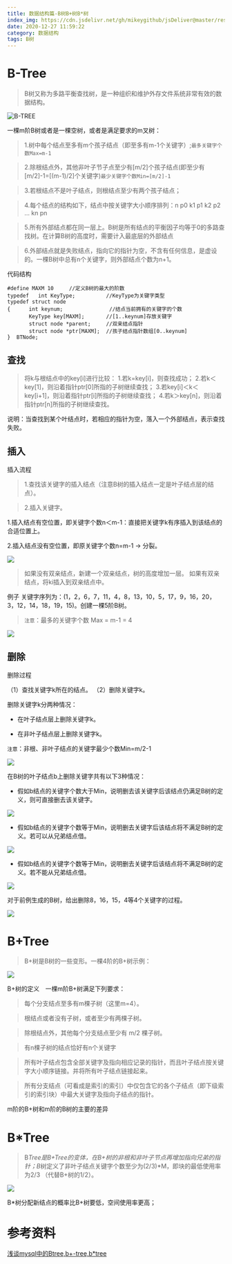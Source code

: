 ```yaml
---
title: 数据结构篇-B树B+树B*树
index_img: https://cdn.jsdelivr.net/gh/mikeygithub/jsDeliver@master/resource/img/b-tree-logo.jpeg
date: 2020-12-27 11:59:22
category: 数据结构
tags: B树
---
```


# B-Tree
>B树又称为多路平衡查找树，是一种组织和维护外存文件系统非常有效的数据结构。

![B-TREE](https://cdn.jsdelivr.net/gh/mikeygithub/jsDeliver@master/resource/img/b-tree.png)

<p class="note note-primary">
一棵m阶B树或者是一棵空树，或者是满足要求的m叉树：
</p>

>1.树中每个结点至多有m个孩子结点（即至多有m-1个关键字）;`最多关键字个数Max=m-1`

>2.除根结点外，其他非叶子节子点至少有[m/2]个孩子结点(即至少有[m/2]-1=[(m-1)/2]个关键字)`最少关键字个数Min=[m/2]-1`

>3.若根结点不是叶子结点，则根结点至少有两个孩子结点；

>4.每个结点的结构如下，结点中按关键字大小顺序排列：n	p0	k1	p1	k2	p2	…	kn	pn

>5.所有外部结点都在同一层上。B树是所有结点的平衡因子均等于0的多路查找树。在计算B树的高度时，需要计入最底层的外部结点

>6.外部结点就是失败结点，指向它的指针为空，不含有任何信息，是虚设的。一棵B树中总有n个关键字，则外部结点个数为n+1。
<p class="note note-primary">
    代码结构
</p>

```cgo
#define MAXM 10		//定义B树的最大的阶数
typedef   int KeyType;       	//KeyType为关键字类型
typedef struct node 
{      int keynum; 	         	 //结点当前拥有的关键字的个数
       KeyType key[MAXM];      	//[1..keynum]存放关键字
       struct node *parent;	   	//双亲结点指针
       struct node *ptr[MAXM]; 	//孩子结点指针数组[0..keynum]
}  BTNode;
```

## 查找

>将k与根结点中的key[i]进行比较：
1.若k=key[i]，则查找成功；
2.若k＜key[1]，则沿着指针ptr[0]所指的子树继续查找；
3.若key[i]＜k＜key[i+1]，则沿着指针ptr[i]所指的子树继续查找；
4.若k＞key[n]，则沿着指针ptr[n]所指的子树继续查找。

<p class="note note-danger">
    说明：当查找到某个叶结点时，若相应的指针为空，落入一个外部结点，表示查找失败。
</p>

## 插入

<p class="note note-primary">
    插入流程
</p>

>1.查找该关键字的插入结点（注意B树的插入结点一定是叶子结点层的结点）。 

>2.插入关键字。

1.插入结点有空位置，即关键字个数n＜m-1：直接把关键字k有序插入到该结点的合适位置上。

2.插入结点没有空位置，即原关键字个数n=m-1  -> 分裂。

![](https://cdn.jsdelivr.net/gh/mikeygithub/jsDeliver@master/resource/img/fenlie.png)

>如果没有双亲结点，新建一个双亲结点，树的高度增加一层。
如果有双亲结点，将ki插入到双亲结点中。

<p class="note note-primary">
    例子  关键字序列为：(1，2，6，7，11，4，8，13，10，5，17，9，16，20，3，12，14，18，19，15)。创建一棵5阶B树。
</p>

>`注意`：最多的关键字个数 Max = m-1 = 4

![](https://cdn.jsdelivr.net/gh/mikeygithub/jsDeliver@master/resource/img/b-tree-demo.png)

## 删除

删除过程

（1）查找关键字k所在的结点。
（2）删除关键字k。

删除关键字k分两种情况：

- 在叶子结点层上删除关键字k。

- 在非叶子结点层上删除关键字k。

`注意`：非根、非叶子结点的关键字最少个数Min=m/2-1

![](https://cdn.jsdelivr.net/gh/mikeygithub/jsDeliver@master/resource/img/b-tree-delete-demo.png)

在B树的叶子结点b上删除关键字共有以下3种情况：

- 假如b结点的关键字个数大于Min，说明删去该关键字后该结点仍满足B树的定义，则可直接删去该关键字。     

![](https://cdn.jsdelivr.net/gh/mikeygithub/jsDeliver@master/resource/img/b-tree-delete-demo-1.png)

- 假如b结点的关键字个数等于Min，说明删去关键字后该结点将不满足B树的定义。若可以从兄弟结点借。

![](https://cdn.jsdelivr.net/gh/mikeygithub/jsDeliver@master/resource/img/b-tree-delete-demo-2.png)

- 假如b结点的关键字个数等于Min，说明删去关键字后该结点将不满足B树的定义。若不能从兄弟结点借。

![](https://cdn.jsdelivr.net/gh/mikeygithub/jsDeliver@master/resource/img/b-tree-delete-demo-3.png)

<p class="note note-primary">
    对于前例生成的B树，给出删除8，16，15，4等4个关键字的过程。
</p>

![](https://cdn.jsdelivr.net/gh/mikeygithub/jsDeliver@master/resource/img/b-tree-delete-demo-4.png)

# B+Tree
> B+树是B树的一些变形。一棵4阶的B+树示例：　

![](https://cdn.jsdelivr.net/gh/mikeygithub/jsDeliver@master/resource/img/b+-tree.png)

<p class="note note-primary">
    B+树的定义　一棵m阶B+树满足下列要求：
</p>

>每个分支结点至多有m棵子树（这里m=4）。

>根结点或者没有子树，或者至少有两棵子树。

>除根结点外，其他每个分支结点至少有 m/2 棵子树。

>有n棵子树的结点恰好有n个关键字

>所有叶子结点包含全部关键字及指向相应记录的指针，而且叶子结点按关键字大小顺序链接。并将所有叶子结点链接起来。

>所有分支结点（可看成是索引的索引）中仅包含它的各个子结点（即下级索引的索引块）中最大关键字及指向子结点的指针。

<p class="note note-primary">
    m阶的B+树和m阶的B树的主要的差异
</p>


# B*Tree
>B*Tree是B+Tree的变体，在B+树的非根和非叶子节点再增加指向兄弟的指针；B*树定义了非叶子结点关键字个数至少为(2/3)*M，即块的最低使用率为2/3 （代替B+树的1/2）。


![](https://cdn.jsdelivr.net/gh/mikeygithub/jsDeliver@master/resource/img/b++-tree.png)

<p class="note note-danger">
    B*树分配新结点的概率比B+树要低，空间使用率更高；
</p>

# 参考资料

[浅谈mysql中的Btree,b+-tree,b*tree](https://blog.csdn.net/weixin_43778491/article/details/84893581?utm_medium=distribute.pc_relevant_t0.none-task-blog-BlogCommendFromMachineLearnPai2-1.control&depth_1-utm_source=distribute.pc_relevant_t0.none-task-blog-BlogCommendFromMachineLearnPai2-1.control)